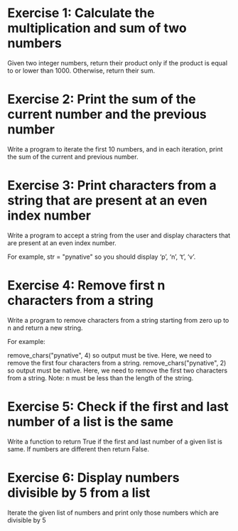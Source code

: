 # Exercise 1: Calculate the multiplication and sum of two numbers
Given two integer numbers, return their product only if the product is equal to or lower than 1000. Otherwise, return their sum.

# Exercise 2: Print the sum of the current number and the previous number
Write a program to iterate the first 10 numbers, and in each iteration, print the sum of the current and previous number.

# Exercise 3: Print characters from a string that are present at an even index number
Write a program to accept a string from the user and display characters that are present at an even index number.

For example, str = "pynative" so you should display ‘p’, ‘n’, ‘t’, ‘v’.

# Exercise 4: Remove first n characters from a string
Write a program to remove characters from a string starting from zero up to n and return a new string.

For example:

remove_chars("pynative", 4) so output must be tive. Here, we need to remove the first four characters from a string.
remove_chars("pynative", 2) so output must be native. Here, we need to remove the first two characters from a string.
Note: n must be less than the length of the string.

# Exercise 5: Check if the first and last number of a list is the same
Write a function to return True if the first and last number of a given list is same. If numbers are different then return False.

# Exercise 6: Display numbers divisible by 5 from a list
Iterate the given list of numbers and print only those numbers which are divisible by 5

